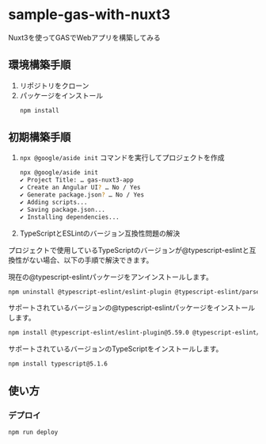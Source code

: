 <!--
Copyright 2023 Google LLC

Licensed under the Apache License, Version 2.0 (the "License");
you may not use this file except in compliance with the License.
You may obtain a copy of the License at

      http://www.apache.org/licenses/LICENSE-2.0

Unless required by applicable law or agreed to in writing, software
distributed under the License is distributed on an "AS IS" BASIS,
WITHOUT WARRANTIES OR CONDITIONS OF ANY KIND, either express or implied.
See the License for the specific language governing permissions and
limitations under the License.
-->
# sample-gas-with-nuxt3

Nuxt3を使ってGASでWebアプリを構築してみる

## 環境構築手順

1. リポジトリをクローン
2. パッケージをインストール
    ```bash
    npm install
    ```

## 初期構築手順

1. `npx @google/aside init` コマンドを実行してプロジェクトを作成
    ```bash
    npx @google/aside init
    ✔ Project Title: … gas-nuxt3-app
    ✔ Create an Angular UI? … No / Yes
    ✔ Generate package.json? … No / Yes
    ✔ Adding scripts...
    ✔ Saving package.json...
    ✔ Installing dependencies...
    ```

2. TypeScriptとESLintのバージョン互換性問題の解決

プロジェクトで使用しているTypeScriptのバージョンが@typescript-eslintと互換性がない場合、以下の手順で解決できます。

現在の@typescript-eslintパッケージをアンインストールします。
```bash
npm uninstall @typescript-eslint/eslint-plugin @typescript-eslint/parser
```

サポートされているバージョンの@typescript-eslintパッケージをインストールします。

```bash
npm install @typescript-eslint/eslint-plugin@5.59.0 @typescript-eslint/parser@5.59.0
```

サポートされているバージョンのTypeScriptをインストールします。

```bash
npm install typescript@5.1.6
```

## 使い方

### デプロイ

```bash
npm run deploy
```
